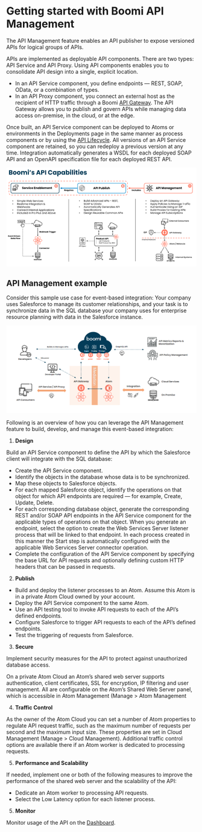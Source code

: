 # Getting started with Boomi API Management 

<head>
  <meta name="guidename" content="API Management"/>
  <meta name="context" content="GUID-f06ad982-c0d9-4c67-ab0f-7a19db534868"/>
</head>


<head>
  <meta name="guidename" content="API Management"/>
</head>

The API Management feature enables an API publisher to expose versioned APIs for logical groups of APIs.

APIs are implemented as deployable API components. There are two types: API Service and API Proxy. Using API components enables you to consolidate API design into a single, explicit location.

- In an API Service component, you define endpoints — REST, SOAP, OData, or a combination of types.
- In an API Proxy component, you connect an external host as the recipient of HTTP traffic through a Boomi [API Gateway](/docs/Atomsphere/API%20Management/Topics/api-API_Gateway_ddddb1bf-f768-4698-b175-2a2ae701d6ae.md). The API Gateway allows you to publish and govern APIs while managing data access on-premise, in the cloud, or at the edge.

Once built, an API Service component can be deployed to Atoms or environments in the Deployments page in the same manner as process components or by using the [API Lifecycle](/docs/Atomsphere/API%20Management/Topics/api-API_Lifecycle_aefeeadd-80b6-4d50-b365-7f985313cd19.md). All versions of an API Service component are retained, so you can redeploy a previous version at any time. Integration automatically generates a WSDL for each deployed SOAP API and an OpenAPI specification file for each deployed REST API.

![API capabillities](../Images/img-api-capabilities.png)

## API Management example

Consider this sample use case for event-based integration: Your company uses Salesforce to manage its customer relationships, and your task is to synchronize data in the SQL database your company uses for enterprise resource planning with data in the Salesforce instance.

![API Getting Started](../Images/img-api-getting_started.png)

Following is an overview of how you can leverage the API Management feature to build, develop, and manage this event-based integration:

1. **Design**

Build an API Service component to define the API by which the Salesforce client will integrate with the SQL database:

- Create the API Service component.
- Identify the objects in the database whose data is to be synchronized.
- Map these objects to Salesforce objects.
- For each mapped Salesforce object, identify the operations on that object for which API endpoints are required — for example, Create, Update, Delete.
- For each corresponding database object, generate the corresponding REST and/or SOAP API endpoints in the API Service component for the applicable types of operations on that object. When you generate an endpoint, select the option to create the Web Services Server listener process that will be linked to that endpoint. In each process created in this manner the Start step is automatically configured with the applicable Web Services Server connector operation.
- Complete the configuration of the API Service component by specifying the base URL for API requests and optionally defining custom HTTP headers that can be passed in requests.

2. **Publish**

- Build and deploy the listener processes to an Atom. Assume this Atom is in a private Atom Cloud owned by your account.
- Deploy the API Service component to the same Atom.
- Use an API testing tool to invoke API requests to each of the API’s defined endpoints.
- Configure Salesforce to trigger API requests to each of the API’s defined endpoints.
- Test the triggering of requests from Salesforce.

3. **Secure**

Implement security measures for the API to protect against unauthorized database access.

On a private Atom Cloud an Atom’s shared web server supports authentication, client certificates, SSL for encryption, IP filtering and user management. All are configurable on the Atom’s Shared Web Server panel, which is accessible in Atom Management (Manage > Atom Management

4. **Traffic Control**

As the owner of the Atom Cloud you can set a number of Atom properties to regulate API request traffic, such as the maximum number of requests per second and the maximum input size. These properties are set in Cloud Management (Manage > Cloud Management). Additional traffic control options are available there if an Atom worker is dedicated to processing requests.

5. **Performance and Scalability**

If needed, implement one or both of the following measures to improve the performance of the shared web server and the scalability of the API:

- Dedicate an Atom worker to processing API requests.
- Select the Low Latency option for each listener process.

5. **Monitor**

Monitor usage of the API on the [Dashboard](/docs/Atomsphere/API%20Management/Topics/r-api-Dashboard_d7c56437-c100-436f-b3e4-bde7a80d11be.md).

